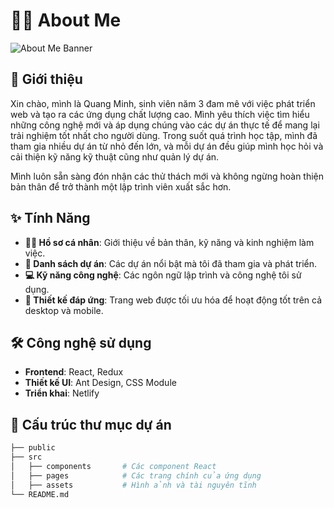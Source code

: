 # 👨‍💻 About Me

![About Me Banner](https://your-image-url.com/banner.png)

## 📖 Giới thiệu

Xin chào, mình là Quang Minh, sinh viên năm 3 đam mê với việc phát triển web và tạo ra các ứng dụng chất lượng cao. Mình yêu thích việc tìm hiểu những công nghệ mới và áp dụng chúng vào các dự án thực tế để mang lại trải nghiệm tốt nhất cho người dùng. Trong suốt quá trình học tập, mình đã tham gia nhiều dự án từ nhỏ đến lớn, và mỗi dự án đều giúp mình học hỏi và cải thiện kỹ năng kỹ thuật cũng như quản lý dự án.

Mình luôn sẵn sàng đón nhận các thử thách mới và không ngừng hoàn thiện bản thân để trở thành một lập trình viên xuất sắc hơn.

## ✨ Tính Năng
- **👨‍💼 Hồ sơ cá nhân**: Giới thiệu về bản thân, kỹ năng và kinh nghiệm làm việc.
- **📂 Danh sách dự án**: Các dự án nổi bật mà tôi đã tham gia và phát triển.
- **💻 Kỹ năng công nghệ**: Các ngôn ngữ lập trình và công nghệ tôi sử dụng.
- **📱 Thiết kế đáp ứng**: Trang web được tối ưu hóa để hoạt động tốt trên cả desktop và mobile.

## 🛠️ Công nghệ sử dụng

- **Frontend**: React, Redux
- **Thiết kế UI**: Ant Design, CSS Module
- **Triển khai**: Netlify

## 📂 Cấu trúc thư mục dự án

```bash
├── public
├── src
│   ├── components       # Các component React
│   ├── pages            # Các trang chính của ứng dụng
│   ├── assets           # Hình ảnh và tài nguyên tĩnh
└── README.md
